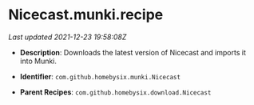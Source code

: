 # Nicecast.munki.recipe

_Last updated 2021-12-23 19:58:08Z_

- **Description**: Downloads the latest version of Nicecast and imports it into Munki.

- **Identifier**: `com.github.homebysix.munki.Nicecast`

- **Parent Recipes**: `com.github.homebysix.download.Nicecast`